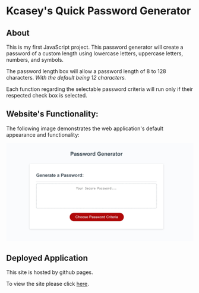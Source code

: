 # Kcasey's Quick Password Generator

## About
This is my first JavaScript project. This password generator will create a password of a custom length using lowercase letters, uppercase letters, numbers, and symbols. 

The password length box will allow a password length of 8 to 128 characters. *With the default being 12 characters.*

Each function regarding the selectable password criteria will run only if their respected check box is selected.

## Website's Functionality:

The following image demonstrates the web application's default appearance and functionality:

![Screenshot of live URL](./images/website-functionality.jpg)

## Deployed Application

This site is hosted by github pages.

To view the site please click [here](https://kcaseychamberlain.github.io/quick-password-generator/).

